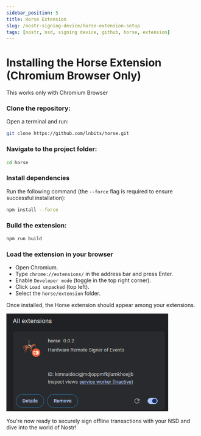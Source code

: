 ```yaml
---
sidebar_position: 5
title: Horse Extension
slug: /nostr-signing-device/horse-extension-setup
tags: [nostr, nsd, signing device, github, horse, extension]
---
```


# Installing the Horse Extension (Chromium Browser Only)

This works only with Chromium Browser

### Clone the repository:

Open a terminal and run:

```bash
git clone https://github.com/lnbits/horse.git
```

### Navigate to the project folder:

```bash
cd horse
```

### Install dependencies

Run the following command (the `--force` flag is required to ensure successful installation):

```bash
npm install --force
```

### Build the extension:

```bash
npm run build
```

### Load the extension in your browser

- Open Chromium.
- Type `chrome://extensions/` in the address bar and press Enter.
- Enable `Developer mode` (toggle in the top right corner).
- Click `Load unpacked` (top left).
- Select the `horse/extension` folder.

Once installed, the Horse extension should appear among your extensions.

![](/img/nsd/horse.png)

You're now ready to securely sign offline transactions with your NSD and dive into the world of Nostr!